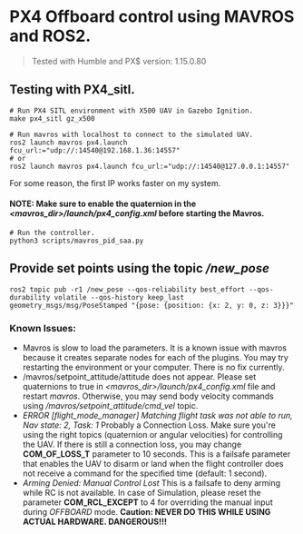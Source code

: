 # PX4 Offboard control using MAVROS and ROS2. 
> Tested with Humble and PX$ version: 1.15.0.80

## Testing with PX4_sitl.
````
# Run PX4 SITL environment with X500 UAV in Gazebo Ignition.
make px4_sitl gz_x500
````

````
# Run mavros with localhost to connect to the simulated UAV.
ros2 launch mavros px4.launch fcu_url:="udp://:14540@192.168.1.36:14557"
# or 
ros2 launch mavros px4.launch fcu_url:="udp://:14540@127.0.0.1:14557"
````
For some reason, the first IP works faster on my system.

#### NOTE: Make sure to enable the quaternion in the _<mavros_dir>/launch/px4_config.xml_ before starting the Mavros.

````
# Run the controller.
python3 scripts/mavros_pid_saa.py
````

## Provide set points using the topic _/new_pose_
````
ros2 topic pub -r1 /new_pose --qos-reliability best_effort --qos-durability volatile --qos-history keep_last geometry_msgs/msg/PoseStamped "{pose: {position: {x: 2, y: 0, z: 3}}}"
````


### Known Issues:
- Mavros is slow to load the parameters. It is a known issue with mavros because it creates separate nodes for each of the plugins. You may try restarting the environment or your computer. There is no fix currently.
- /mavros/setpoint_attitude/attitude does not appear. Please set quaternions to true in _<mavros_dir>/launch/px4_config.xml_ file and restart _mavros_. Otherwise, you may send body velocity commands using _/mavros/setpoint_attitude/cmd_vel_ topic.
- _ERROR [flight_mode_manager] Matching flight task was not able to run, Nav state: 2, Task: 1_ Probably a Connection Loss. Make sure you're using the right topics (quaternion or angular velocities) for controlling the UAV. If there is still a connection loss, you may change **COM_OF_LOSS_T** parameter to 10 seconds. This is a failsafe parameter that enables the UAV to disarm or land when the flight controller does not receive a command for the specified time (default: 1 second).
- _Arming Denied: Manual Control Lost_ This is a failsafe to deny arming while RC is not available. In case of Simulation, please reset the parameter **COM_RCL_EXCEPT** to 4 for overriding the manual input during _OFFBOARD_ mode. **Caution: NEVER DO THIS WHILE USING ACTUAL HARDWARE. DANGEROUS!!!**
